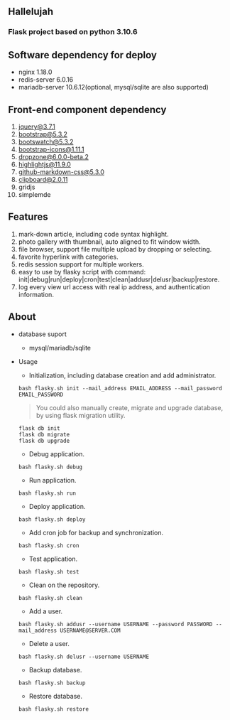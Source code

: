## Hallelujah
### Flask project based on python 3.10.6

## Software dependency for deploy
- nginx 1.18.0
- redis-server 6.0.16
- mariadb-server 10.6.12(optional, mysql/sqlite are also supported)

## Front-end component dependency
1. jquery@3.7.1
2. bootstrap@5.3.2
3. bootswatch@5.3.2
4. bootstrap-icons@1.11.1
5. dropzone@6.0.0-beta.2
6. highlightjs@11.9.0
7. github-markdown-css@5.3.0
8. clipboard@2.0.11
9. gridjs
10. simplemde

## Features
1. mark-down article, including code syntax highlight.
2. photo gallery with thumbnail, auto aligned to fit window width.
3. file browser, support file multiple upload by dropping or selecting.
4. favorite hyperlink with categories.
5. redis session support for multiple workers.
6. easy to use by flasky script with command: init|debug|run|deploy|cron|test|clean|addusr|delusr|backup|restore.
7. log every view url access with real ip address, and authentication information.

## About
* database suport
  - mysql/mariadb/sqlite

* Usage
  - Initialization, including database creation and add administrator.
  ```shell
  bash flasky.sh init --mail_address EMAIL_ADDRESS --mail_password EMAIL_PASSWORD
  ```
  > You could also manually create, migrate and upgrade database, by using flask migration utility.
  ```shell
  flask db init
  flask db migrate
  flask db upgrade
  ```

  - Debug application.
  ```shell
  bash flasky.sh debug
  ```
  - Run application.
  ```shell
  bash flasky.sh run
  ```
  - Deploy application.
  ```shell
  bash flasky.sh deploy
  ```
  - Add cron job for backup and synchronization.
  ```shell
  bash flasky.sh cron
  ```
  - Test application.
  ```shell
  bash flasky.sh test
  ```
  - Clean on the repository.
  ```shell
  bash flasky.sh clean
  ```
  - Add a user.
  ```shell
  bash flasky.sh addusr --username USERNAME --password PASSWORD --mail_address USERNAME@SERVER.COM
  ```
  - Delete a user.
  ```shell
  bash flasky.sh delusr --username USERNAME
  ```
  - Backup database.
  ```shell
  bash flasky.sh backup
  ```
  - Restore database.
  ```shell
  bash flasky.sh restore
  ```


